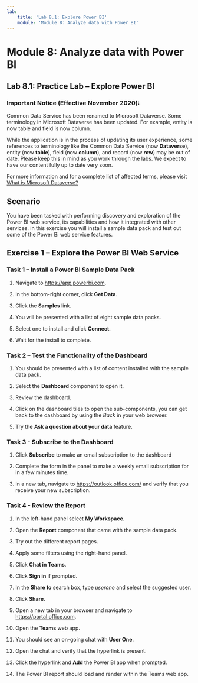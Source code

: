 ```yaml
---
lab:
    title: 'Lab 8.1: Explore Power BI'
    module: 'Module 8: Analyze data with Power BI'
---
```


Module 8: Analyze data with Power BI
=======================

## Lab 8.1: Practice Lab – Explore Power BI

### Important Notice (Effective November 2020):
Common Data Service has been renamed to Microsoft Dataverse. Some terminology in Microsoft Dataverse has been updated. For example, entity is now table and field is now column. 

While the application is in the process of updating its user experience, some references to terminology like the Common Data Service (now **Dataverse**), entity (now **table**), field (now **column**), and record (now **row**) may be out of date. Please keep this in mind as you work through the labs. We expect to have our content fully up to date very soon. 

For more information and for a complete list of affected terms, please visit [What is Microsoft Dataverse?](https://docs.microsoft.com/en-us/powerapps/maker/common-data-service/data-platform-intro#terminology-updates)

Scenario
--------

You have been tasked with performing discovery and exploration of the Power BI web service, its capabilities and how it integrated with other services. in this exercise you will install a sample data pack and test out some of the Power Bi web service features.

## Exercise 1 – Explore the Power BI Web Service

### Task 1 – Install a Power BI Sample Data Pack

1. Navigate to <https://app.powerbi.com>.

1. In the bottom-right corner, click **Get Data**.

1. Click the **Samples** link.

1. You will be presented with a list of eight sample data packs.

1. Select one to install and click **Connect**. 

1. Wait for the install to complete.

### Task 2 – Test the Functionality of the Dashboard   

1. You should be presented with a list of content installed with the sample data pack.

1. Select the **Dashboard** component to open it.

1. Review the dashboard.

1. Click on the dashboard tiles to open the sub-components, you can get back to the dashboard by using the *Back* in your web browser. 

1. Try the **Ask a question about your data** feature. 

### Task 3 - Subscribe to the Dashboard

1. Click **Subscribe** to make an email subscription to the dashboard

1. Complete the form in the panel to make a weekly email subscription for in a few minutes time. 

1. In a new tab, navigate to <https://outlook.office.com/> and verify that you receive your new subscription. 

### Task 4 - Review the Report 

1. In the left-hand panel select **My Workspace**. 

1. Open the **Report** component that came with the sample data pack. 

1. Try out the different report pages.

1. Apply some filters using the right-hand panel.

1. Click **Chat in Teams**.

1. Click **Sign in** if prompted.

1. In the **Share to** search box, type *userone* and select the suggested user.

1. Click **Share**.

1. Open a new tab in your browser and navigate to <https://portal.office.com>.

1. Open the **Teams** web app.

1. You should see an on-going chat with **User One**.

1. Open the chat and verify that the hyperlink is present.

1. Click the hyperlink and **Add** the Power BI app when prompted.

1. The Power BI report should load and render within the Teams web app.

